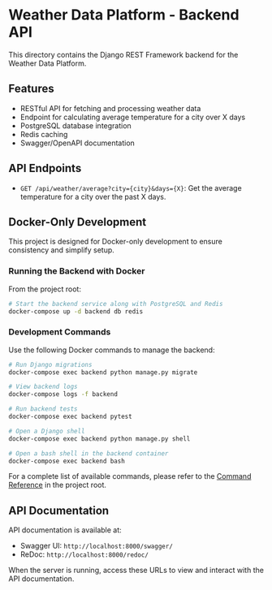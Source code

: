 # Weather Data Platform - Backend API

This directory contains the Django REST Framework backend for the Weather Data Platform.

## Features

- RESTful API for fetching and processing weather data
- Endpoint for calculating average temperature for a city over X days
- PostgreSQL database integration
- Redis caching
- Swagger/OpenAPI documentation

## API Endpoints

- `GET /api/weather/average?city={city}&days={X}`: Get the average temperature for a city over the past X days.

## Docker-Only Development

This project is designed for Docker-only development to ensure consistency and simplify setup.

### Running the Backend with Docker

From the project root:

```bash
# Start the backend service along with PostgreSQL and Redis
docker-compose up -d backend db redis
```

### Development Commands

Use the following Docker commands to manage the backend:

```bash
# Run Django migrations
docker-compose exec backend python manage.py migrate

# View backend logs
docker-compose logs -f backend

# Run backend tests
docker-compose exec backend pytest

# Open a Django shell
docker-compose exec backend python manage.py shell

# Open a bash shell in the backend container
docker-compose exec backend bash
```

For a complete list of available commands, please refer to the [Command Reference](../docs/reference/commands.md) in the project root.

## API Documentation

API documentation is available at:
- Swagger UI: `http://localhost:8000/swagger/`
- ReDoc: `http://localhost:8000/redoc/`

When the server is running, access these URLs to view and interact with the API documentation.

